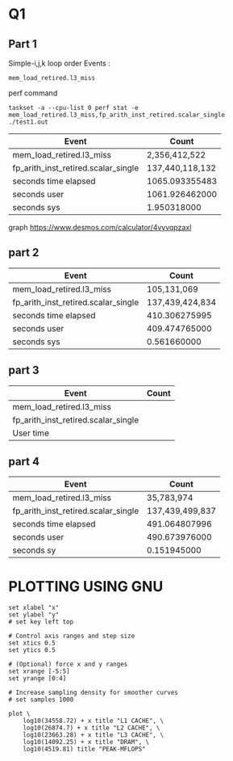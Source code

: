 # Q1
## Part 1
Simple-i,j,k loop order
Events :
```
mem_load_retired.l3_miss
```
perf command
```
taskset -a --cpu-list 0 perf stat -e mem_load_retired.l3_miss,fp_arith_inst_retired.scalar_single ./test1.out
```
| Event | Count|
|-------|------|
|mem_load_retired.l3_miss|2,356,412,522 |
|fp_arith_inst_retired.scalar_single|137,440,118,132|
|seconds time elapsed|1065.093355483|
|seconds user|1061.926462000|
|seconds sys|1.950318000|

graph
https://www.desmos.com/calculator/4vyvqpzaxl

## part 2
| Event | Count|
|-------|------|
|mem_load_retired.l3_miss|105,131,069 |
|fp_arith_inst_retired.scalar_single|137,439,424,834|
|seconds time elapsed|410.306275995|
|  seconds user| 409.474765000 |
|  seconds sys|  0.561660000|

## part 3
| Event | Count|
|-------|------|
|mem_load_retired.l3_miss| |
|fp_arith_inst_retired.scalar_single||
|User time||

## part 4
| Event | Count|
|-------|------|
|mem_load_retired.l3_miss| 35,783,974|
|fp_arith_inst_retired.scalar_single| 137,439,499,837|
|seconds time elapsed|491.064807996|
|seconds user|490.673976000|
|seconds sy|0.151945000|




# PLOTTING USING GNU

````
set xlabel "x"
set ylabel "y"
# set key left top

# Control axis ranges and step size
set xtics 0.5
set ytics 0.5

# (Optional) force x and y ranges
set xrange [-5:5]
set yrange [0:4]

# Increase sampling density for smoother curves
# set samples 1000

plot \
    log10(34558.72) + x title "L1 CACHE", \
    log10(26874.7) + x title "L2 CACHE", \
    log10(23663.28) + x title "L3 CACHE", \
    log10(14092.25) + x title "DRAM", \
    log10(4519.81) title "PEAK-MFLOPS"

````


